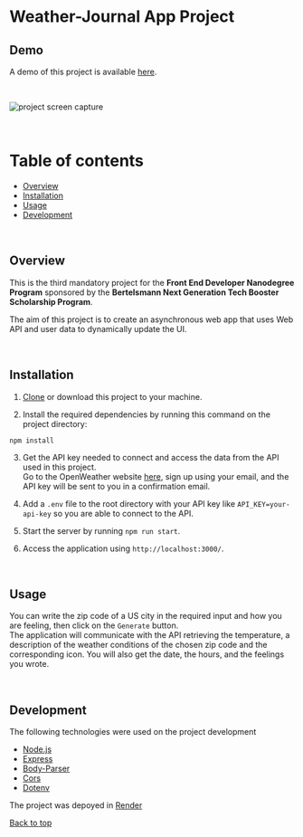 # Weather-Journal App Project

## Demo

A demo of this project is available [here](https://udacity-weather-journal-app.onrender.com/).

<br>

![project screen capture](https://github.com/PatriciaFeio/udacity-weather-journal-app/blob/main/screen-capture.gif)

<br>

# Table of contents

[top]: #top

- [Overview](#overview)
- [Installation](#installation)
- [Usage](#usage)
- [Development](#development)

<br>

## Overview

This is the third mandatory project for the **Front End Developer Nanodegree Program** sponsored by the **Bertelsmann Next Generation Tech Booster Scholarship Program**.

The aim of this project is to create an asynchronous web app that uses Web API and user data to dynamically update the UI.

<br>

## Installation

1. [Clone](https://github.com/PatriciaFeio/udacity-weather-journal-app.git) or download this project to your machine.

2. Install the required dependencies by running this command on the project directory:

```
npm install
```

3. Get the API key needed to connect and access the data from the API used in this project.<br>
   Go to the OpenWeather website [here](https://openweathermap.org/), sign up using your email, and the API key will be sent to you in a confirmation email.

4. Add a `.env` file to the root directory with your API key like `API_KEY=your-api-key` so you are able to connect to the API.

5. Start the server by running `npm run start`.

6. Access the application using `http://localhost:3000/`.

<br>

## Usage

You can write the zip code of a US city in the required input and how you are feeling, then click on the `Generate` button. <br>
The application will communicate with the API retrieving the temperature, a description of the weather conditions of the chosen zip code and the corresponding icon. You will also get the date, the hours, and the feelings you wrote.

<br>

## Development

The following technologies were used on the project development

- <a href="https://nodejs.org/en" target="_blank">Node.js</a>
- <a href="https://expressjs.com/" target="_blank">Express</a>
- <a href="https://www.npmjs.com/package/body-parser" target="_blank">Body-Parser</a>
- <a href="https://www.npmjs.com/package/cors" target="_blank">Cors</a>
- <a href="https://www.npmjs.com/package/dotenv" target="_blank">Dotenv</a>

The project was depoyed in <a href="https://render.com/"  target="_blank">Render</a>

[Back to top][top]
